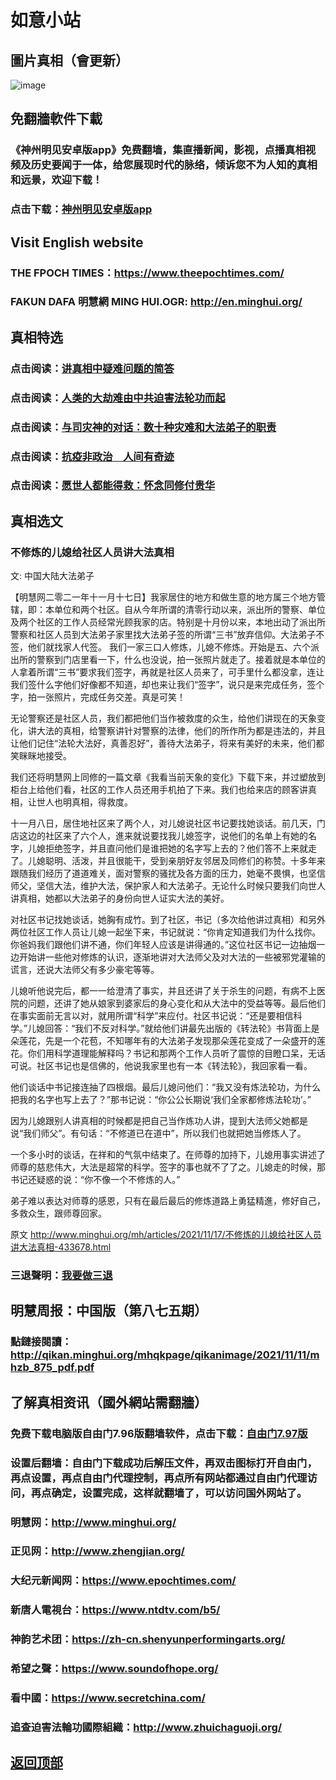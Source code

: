 # 如意小站

## 圖片真相（會更新）

![image](https://user-images.githubusercontent.com/79625284/141962637-45b41f35-fde3-4ee7-9bf2-64c80b125a2d.png)

## 免翻牆軟件下載

### 《神州明见安卓版app》免费翻墙，集直播新闻，影视，点播真相视频及历史要闻于一体，给您展现时代的脉络，倾诉您不为人知的真相和远景，欢迎下载！

### 点击下载：[神州明见安卓版app](https://github.com/pinhe91/tuiguang/files/7240768/_5.1.zip)

## Visit English website

### THE FPOCH TIMES：https://www.theepochtimes.com/

### FAKUN DAFA 明慧網 MING HUI.OGR: http://en.minghui.org/

## 真相特选

### 点击阅读：[讲真相中疑难问题的简答](https://github.com/pinhe91/jcxw3/tree/main)

### 点击阅读：[人类的大劫难由中共迫害法轮功而起](https://github.com/pinhe91/jcxw4/tree/main) 

### 点击阅读：[与司灾神的对话：数十种灾难和大法弟子的职责](https://github.com/pinhe91/jcxw1/tree/main) 

### 点击阅读：[抗疫非政治　人间有奇迹](https://github.com/pinhe91/jcxw2/tree/main) 

### 点击阅读：[愿世人都能得救：怀念同修付贵华](https://github.com/pinhe91/jcxw5/tree/main)

## 真相选文

### 不修炼的儿媳给社区人员讲大法真相

文: 中国大陆大法弟子

【明慧网二零二一年十一月十七日】我家居住的地方和做生意的地方属三个地方管辖，即：本单位和两个社区。自从今年所谓的清零行动以来，派出所的警察、单位及两个社区的工作人员经常光顾我家的店。特别是十月份以来，本地出动了派出所警察和社区人员到大法弟子家里找大法弟子签的所谓“三书”放弃信仰。大法弟子不签，他们就找家人代签。
我们一家三口人修炼，儿媳不修炼。开始是五、六个派出所的警察到门店里看一下，什么也没说，拍一张照片就走了。接着就是本单位的人拿着所谓“三书”要求我们签字，再就是社区人员来了，可手里什么都没拿，连让我们签什么字他们好像都不知道，却也来让我们“签字”，说只是来完成任务，签个字，拍一张照片，完成任务交差。真是可笑！

无论警察还是社区人员，我们都把他们当作被救度的众生，给他们讲现在的天象变化，讲大法的真相，给警察讲针对警察的法律，他们的所作所为都是违法的，并且让他们记住“法轮大法好，真善忍好”，善待大法弟子，将来有美好的未来，他们都笑眯眯地接受。

我们还将明慧网上同修的一篇文章《我看当前天象的变化》下载下来，并过塑放到柜台上给他们看，社区的工作人员还用手机拍了下来。我们也给来店的顾客讲真相，让世人也明真相，得救度。

十一月八日，居住地社区来了两个人，对儿媳说社区书记要找她谈话。前几天，门店这边的社区来了六个人，進来就说要找我儿媳签字，说他们的名单上有她的名字，儿媳拒绝签字，并且直问他们是谁把她的名字写上去的？他们答不上来就走了。儿媳聪明、活泼，并且很能干，受到亲朋好友邻居及同修们的称赞。十多年来跟随我们经历了道道难关，面对警察的骚扰及各方面的压力，她毫不畏惧，也坚信师父，坚信大法，维护大法，保护家人和大法弟子。无论什么时候只要我们向世人讲真相，她都以大法弟子的身份向世人证实大法的美好。

对社区书记找她谈话，她胸有成竹。到了社区，书记（多次给他讲过真相）和另外两位社区工作人员让儿媳一起坐下来，书记就说：“你肯定知道我们为什么找你。你爸妈我们跟他们讲不通，你们年轻人应该是讲得通的。”这位社区书记一边抽烟一边开始讲一些他对修炼的认识，逐渐地讲对大法师父及对大法的一些被邪党灌输的谎言，还说大法师父有多少豪宅等等。

儿媳听他说完后，都一一给澄清了事实，并且还讲了关于杀生的问题，有病不上医院的问题，还讲了她从娘家到婆家后的身心变化和从大法中的受益等等。最后他们在事实面前无言以对，就用所谓“科学”来应付。社区书记说：“还是要相信科学。”儿媳回答：“我们不反对科学。”就给他们讲最先出版的《转法轮》书背面上是朵莲花，先是一个花苞，不知哪年有的大法弟子发现那朵莲花变成了一朵盛开的莲花。你们用科学道理能解释吗？书记和那两个工作人员听了震惊的目瞪口呆，无话可说。社区书记也是信佛的，他说我家里也有一本《转法轮》，我回家看一看。

他们谈话中书记接连抽了四根烟。最后儿媳问他们：“我又没有炼法轮功，为什么把我的名字也写上去了？”那书记说：“你公公长期说‘我们全家都修炼法轮功’。”

因为儿媳跟别人讲真相的时候都是把自己当作炼功人讲，提到大法师父她都是说“我们师父”。有句话：“不修道已在道中”，所以我们也就把她当修炼人了。

一个多小时的谈话，在祥和的气氛中结束了。在师尊的加持下，儿媳用事实讲述了师尊的慈悲伟大，大法是超常的科学。签字的事也就不了了之。儿媳走的时候，那书记还疑惑的说：“你不像一个不修炼的人。”

弟子难以表达对师尊的感恩，只有在最后最后的修炼道路上勇猛精進，修好自己，多救众生，跟师尊回家。

原文 http://www.minghui.org/mh/articles/2021/11/17/不修炼的儿媳给社区人员讲大法真相-433678.html

### 三退聲明：[我要做三退](http://tuidang.ddns.net/)

## 明慧周报：中国版（第八七五期）

### 點鏈接閱讀：http://qikan.minghui.org/mhqkpage/qikanimage/2021/11/11/mhzb_875_pdf.pdf

## 了解真相资讯（國外網站需翻牆）

### 免费下载电脑版自由门7.96版翻墙软件，点击下载：[自由门7.97版](https://github.com/pinhe91/tuiguang/files/6839679/fg797r.zip)

### 设置后翻墙：自由门下载成功后解压文件，再双击图标打开自由门，再点设置，再点自由门代理控制，再点所有网站都通过自由门代理访问，再点确定，设置完成，这样就翻墙了，可以访问国外网站了。

### 明慧网：http://www.minghui.org/

### 正见网：http://www.zhengjian.org/

### 大纪元新闻网：https://www.epochtimes.com/

### 新唐人電視台：https://www.ntdtv.com/b5/

### 神韵艺术团：https://zh-cn.shenyunperformingarts.org/

### 希望之聲：https://www.soundofhope.org/

### 看中國：https://www.secretchina.com/

### 追查迫害法輪功國際組織：http://www.zhuichaguoji.org/

## [返回顶部](https://git.io/Js3EY)
